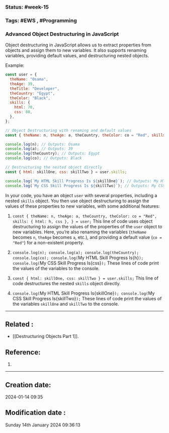 
### Status: #week-15

### Tags: #EWS  , #Programming 


### Advanced Object Destructuring in JavaScript

Object destructuring in JavaScript allows us to extract properties from objects and assign them to new variables. It also supports renaming variables, providing default values, and destructuring nested objects.

Example:

```javascript
const user = {
  theName: "Osama",
  theAge: 39,
  theTitle: "Developer",
  theCountry: "Egypt",
  theColor: "Black",
  skills: {
    html: 70,
    css: 80,
  },
};

// Object Destructuring with renaming and default values
const { theName: n, theAge: a, theCountry, theColor: co = "Red", skills: { html: h, css }, } = user;

console.log(n); // Outputs: Osama
console.log(a); // Outputs: 39
console.log(theCountry); // Outputs: Egypt
console.log(co); // Outputs: Black

// Destructuring the nested object directly
const { html: skillOne, css: skillTwo } = user.skills;

console.log(`My HTML Skill Progress Is ${skillOne}`); // Outputs: My HTML Skill Progress Is 70
console.log(`My CSS Skill Progress Is ${skillTwo}`); // Outputs: My CSS Skill Progress Is 80
````


In your code, you have an object `user` with several properties, including a nested `skills` object. You then use object destructuring to assign the values of these properties to new variables, with some additional features:

1. `const { theName: n, theAge: a, theCountry, theColor: co = "Red", skills: { html: h, css }, } = user;` This line of code uses object destructuring to assign the values of the properties of the `user` object to new variables. Here, you’re also renaming the variables (`theName` becomes `n`, `theAge` becomes `a`, etc.), and providing a default value (`co = "Red"`) for a non-existent property.
    
2. `console.log(n); console.log(a); console.log(theCountry); console.log(co); console.log(`My HTML Skill Progress Is{h}`); console.log(`My CSS Skill Progress Is{css}`);` These lines of code print the values of the variables to the console.
    
3. `const { html: skillOne, css: skillTwo } = user.skills;` This line of code destructures the nested `skills` object directly.
    
4. `console.log(`My HTML Skill Progress Is{skillOne}`); console.log(`My CSS Skill Progress Is{skillTwo}`);` These lines of code print the values of the variables `skillOne` and `skillTwo` to the console.
    


______________________________________________________________________


## Related : 

- [[Destructuring Objects Part 1]].

## Reference: 

1.  


---

  ## Creation date: 
  
  2024-01-14 09:35 
  
  
   ## Modification date :
   
   Sunday 14th January 2024 09:36:13